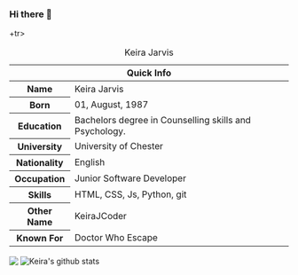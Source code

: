 ### Hi there 👋


<table>
  <tr>
<caption> Keira Jarvis </caption>
<tbody> <th colspan="2">Quick Info</th>
</tr>
</thead>
<tbody>
<tr><th scope='row'>Name</th><td>Keira Jarvis</td></tr>
<tr><th scope='row'>Born</th><td><time datetime="2002-01-11 08:00">01, August, 1987</time></td></tr>
<tr><th scope='row'>Education</th><td>Bachelors degree in Counselling skills and Psychology.</td></tr>
<tr><th scope='row'>University</th><td>University of Chester</td></tr>
<tr><th scope='row'>Nationality</th><td>English</td></tr><tr><th scope='row'>Occupation</th><td>Junior Software Developer</td></tr>
+tr><th scope='row'>Skills</th><td>HTML, CSS, Js, Python, git</td></tr>
<tr><th scope='row'>Other Name</th><td>KeiraJCoder</td></tr>
<tr><th scope='row'>Known For</th><td>Doctor Who Escape</td></tr>
</tbody>
</table> 

<img align="center" src="https://github-readme-stats.vercel.app/api/top-langs/?username=KeiraJCoder&layout=compact&theme=radical" />
<img align="center" src="https://github-readme-stats.vercel.app/api?username=KeiraJCoder&show_icons=true&include_all_commits=true&theme=radical" alt="Keira's github stats" />
<!--
**KeiraJCoder/KeiraJCoder** is a ✨ _special_ ✨ repository because its `README.md` (this file) appears on your GitHub profile.

Here are some ideas to get you started:

- 🔭 I’m currently working on ...
- 🌱 I’m 
+
- 👯 I’m looking to collaborate on ...
- 🤔 I’m looking for help with ...
- 💬 Ask me about ...
- 📫 How to reach me: ...
- 😄 Pronouns: ...
- ⚡ Fun fact: ...
-->
